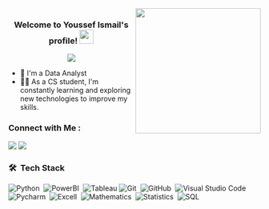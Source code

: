 
<img width="250" align="right" src="https://c.tenor.com/_DOBjnGspYAAAAAM/code-coding.gif">

<h3 align="center">
  Welcome to Youssef Ismail's profile!
  <img src="https://media.giphy.com/media/hvRJCLFzcasrR4ia7z/giphy.gif" width="28">
</h3>

<!-- Typing SVG by DenverCoder1 - https://github.com/DenverCoder1/readme-typing-svg -->
<p align="center">
  <a href="https://github.com/DenverCoder1/readme-typing-svg"><img src="https://readme-typing-svg.herokuapp.com/?lines=Data%20Analyst;Work%20hard%20in%20silence&font=Fira%20Code&center=true&width=700&height=45&color=#c4342d&vCenter=true&size=22"></a>
</p> 

- 🏢 I'm a Data Analyst
- 👨‍💻 As a CS student, I'm constantly learning and exploring new technologies to improve my skills.

### Connect with Me :

<a href="https://www.linkedin.com/in/youssef-ismail-82b20924b" target="_blank"><img src="https://img.shields.io/badge/Youssef Ismail-0077B5?style=for-the-badge&logo=Linkedin&logoColor=white"/></a>
<a href="https://t.me/Youssefismail77" target="_blank"><img src="https://img.shields.io/badge/-Youssef Ismail-0077B5?style=for-the-badge&logo=Telegram&logoColor=white"/></a>
### 🛠 &nbsp;Tech Stack

![Python](https://img.shields.io/badge/-Python-05122A?style=flat&logo=Python)&nbsp;
![PowerBI](https://img.shields.io/badge/-PowerBI-05122A?style=flat&logo=PowerBI&logoColor=1572B6)&nbsp;
![Tableau](https://img.shields.io/badge/-Tableau-05122A?style=flat&logo=Tableau)
![Git](https://img.shields.io/badge/-Git-05122A?style=flat&logo=git)&nbsp;
![GitHub](https://img.shields.io/badge/-GitHub-05122A?style=flat&logo=github)&nbsp;
![Visual Studio Code](https://img.shields.io/badge/-Visual%20Studio%20Code-05122A?style=flat&logo=visual-studio-code&logoColor=007ACC)&nbsp;
![Pycharm](https://img.shields.io/badge/-Pycharm-05122A?style=flat&logo=Pycharm)&nbsp;
![Excell](https://img.shields.io/badge/-Excell-05122A?style=flat&logo=excell&logoColor=563D7C)&nbsp;
![Mathematics](https://img.shields.io/badge/-Mathematics-05122A?style=flat&logo=Mathematics&logoColor=339933)&nbsp;
![Statistics](https://img.shields.io/badge/-Statistics-05122A?style=flat&logo=Statistics)&nbsp;
![SQL](https://img.shields.io/badge/-SQL-05122A?style=flat&logo=SQL)&nbsp;







